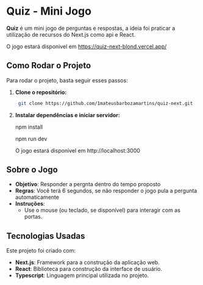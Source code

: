 # Quiz - Mini Jogo

**Quiz** é um mini jogo de perguntas e respostas, a ideia foi praticar a utilização de recursos do Next.js como api e React.

O jogo estará disponivel em https://quiz-next-blond.vercel.app/

## Como Rodar o Projeto

Para rodar o projeto, basta seguir esses passos:

1. **Clone o repositório:**

   ```bash
    git clone https://github.com/1mateusbarbozamartins/quiz-next.git

2. **Instalar dependências e iniciar servidor:**

    npm install

    npm run dev

    O jogo estará disponivel em http://localhost:3000

## Sobre o Jogo

- **Objetivo**: Responder a pergnta dentro do tempo proposto
- **Regras**: Você terá 6 segundos, se não responder o jogo pula a pergunta automaticamente
- **Instruções**: 
   - Use o mouse (ou teclado, se disponível) para interagir com as portas.

## Tecnologias Usadas

Este projeto foi criado com:

- **Next.js**: Framework para a construção da aplicação web.
- **React**: Biblioteca para construção da interface de usuário.
- **Typescript**: Linguagem principal utilizada no projeto.